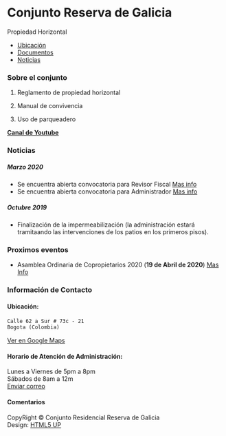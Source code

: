   

# Conjunto Reserva de Galicia  
Propiedad Horizontal

<ul class="actions">
  <li><a href="#zero" class="button scrolly">Ubicación</a></li>
  <li><a href="#one" class="button scrolly">Documentos</a></li>
  <li><a href="#two" class="button scrolly">Noticias</a></li>
</ul>

### Sobre el conjunto
  
1. Reglamento de propiedad horizontal</p>
2. Manual de convivencia</p>
3. Uso de parqueadero</p>

**[Canal de Youtube](https://www.youtube.com/channel/UCmVX4zrxCtDMPDJJj-t0M-Q/)**  

### Noticias
  
##### Marzo 2020  
- Se encuentra abierta convocatoria para Revisor Fiscal [Mas info](http://www.computrabajo.com)
- Se encuentra abierta convocatoria para Administrador [Mas info](?)
  
##### Octubre 2019  
- Finalización de la impermeabilización (la administración estará tramitaando las intervenciones de los patios en los primeros pisos).
  
### Proximos eventos  
  
- Asamblea Ordinaria de Copropietarios 2020 (**19 de Abril de 2020**) [Mas Info](?)


### Información de Contacto
  
#### Ubicación:
  
```markdown
Calle 62 a Sur # 73c - 21  
Bogota (Colombia)  
```
[Ver en Google Maps](https://maps.google.com/?q=Conjunto+Residencial+Reserva+de+Galicia&z=10)  
  
#### Horario de Atención de Administración:
  
Lunes a Viernes de 5pm a 8pm  
Sábados de 8am a 12m  
[Enviar correo](mailto:contadoragalicia@gmail.com)  
  

#### Comentarios



CopyRight
&copy; Conjunto Residencial Reserva de Galicia  
Design: <a href="http://html5up.net">HTML5 UP

